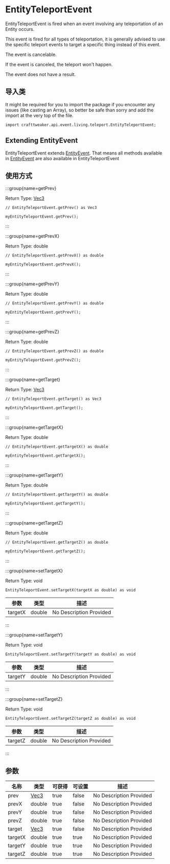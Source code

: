 # EntityTeleportEvent

EntityTeleportEvent is fired when an event involving any teleportation of an Entity occurs.

 This event is fired for all types of teleportation, it is generally advised to use the specific teleport events to target a specific thing instead of this event.

The event is cancelable.

If the event is canceled, the teleport won't happen.

The event does not have a result.



## 导入类

It might be required for you to import the package if you encounter any issues (like casting an Array), so better be safe than sorry and add the import at the very top of the file.
```zenscript
import crafttweaker.api.event.living.teleport.EntityTeleportEvent;
```


## Extending EntityEvent

EntityTeleportEvent extends [EntityEvent](/forge/api/event/entity/EntityEvent). That means all methods available in [EntityEvent](/forge/api/event/entity/EntityEvent) are also available in EntityTeleportEvent

## 使用方式

:::group{name=getPrev}

Return Type: [Vec3](/vanilla/api/util/math/Vec3)

```zenscript
// EntityTeleportEvent.getPrev() as Vec3

myEntityTeleportEvent.getPrev();
```

:::

:::group{name=getPrevX}

Return Type: double

```zenscript
// EntityTeleportEvent.getPrevX() as double

myEntityTeleportEvent.getPrevX();
```

:::

:::group{name=getPrevY}

Return Type: double

```zenscript
// EntityTeleportEvent.getPrevY() as double

myEntityTeleportEvent.getPrevY();
```

:::

:::group{name=getPrevZ}

Return Type: double

```zenscript
// EntityTeleportEvent.getPrevZ() as double

myEntityTeleportEvent.getPrevZ();
```

:::

:::group{name=getTarget}

Return Type: [Vec3](/vanilla/api/util/math/Vec3)

```zenscript
// EntityTeleportEvent.getTarget() as Vec3

myEntityTeleportEvent.getTarget();
```

:::

:::group{name=getTargetX}

Return Type: double

```zenscript
// EntityTeleportEvent.getTargetX() as double

myEntityTeleportEvent.getTargetX();
```

:::

:::group{name=getTargetY}

Return Type: double

```zenscript
// EntityTeleportEvent.getTargetY() as double

myEntityTeleportEvent.getTargetY();
```

:::

:::group{name=getTargetZ}

Return Type: double

```zenscript
// EntityTeleportEvent.getTargetZ() as double

myEntityTeleportEvent.getTargetZ();
```

:::

:::group{name=setTargetX}

Return Type: void

```zenscript
EntityTeleportEvent.setTargetX(targetX as double) as void
```

| 参数      | 类型     | 描述                      |
| ------- | ------ | ----------------------- |
| targetX | double | No Description Provided |


:::

:::group{name=setTargetY}

Return Type: void

```zenscript
EntityTeleportEvent.setTargetY(targetY as double) as void
```

| 参数      | 类型     | 描述                      |
| ------- | ------ | ----------------------- |
| targetY | double | No Description Provided |


:::

:::group{name=setTargetZ}

Return Type: void

```zenscript
EntityTeleportEvent.setTargetZ(targetZ as double) as void
```

| 参数      | 类型     | 描述                      |
| ------- | ------ | ----------------------- |
| targetZ | double | No Description Provided |


:::


## 参数

| 名称      | 类型                                  | 可获得  | 可设置   | 描述                      |
| ------- | ----------------------------------- | ---- | ----- | ----------------------- |
| prev    | [Vec3](/vanilla/api/util/math/Vec3) | true | false | No Description Provided |
| prevX   | double                              | true | false | No Description Provided |
| prevY   | double                              | true | false | No Description Provided |
| prevZ   | double                              | true | false | No Description Provided |
| target  | [Vec3](/vanilla/api/util/math/Vec3) | true | false | No Description Provided |
| targetX | double                              | true | true  | No Description Provided |
| targetY | double                              | true | true  | No Description Provided |
| targetZ | double                              | true | true  | No Description Provided |

